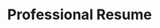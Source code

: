 ---
seo_title: Paul Shryock's Professional Resume | Software Engineer
title: Professional Resume
description: Do you need to hire an ethical software engineer? Read about my work history, skills, and education to see if I'm a good fit for your new role.
layout: resume
slug: resume
---